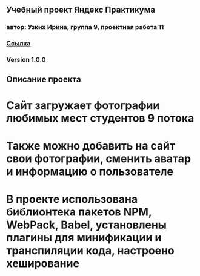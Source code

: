 ## Учебный проект Яндекс Практикума
### автор: Узких Ирина, группа 9, проектная работа 11
### [Ссылка](https://irinauzkikh.github.io/project-11-sprint/)
### Version 1.0.0
## Описание проекта
# Сайт загружает фотографии любимых мест студентов 9 потока 
# Также можно добавить на сайт свои фотографии, сменить аватар и информацию о пользователе
# В проекте использована библионтека пакетов NPM, WebPack, Babel, установлены плагины для минификации и транспиляции кода, настроено хеширование

 